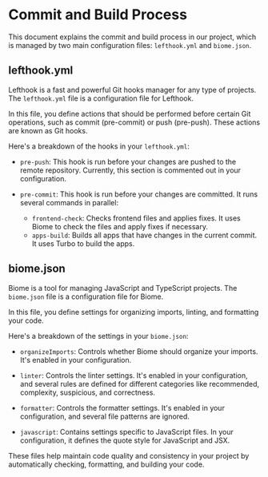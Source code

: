 # Commit and Build Process

This document explains the commit and build process in our project, which is managed by two main configuration files: `lefthook.yml` and `biome.json`.

## lefthook.yml

Lefthook is a fast and powerful Git hooks manager for any type of projects. The `lefthook.yml` file is a configuration file for Lefthook.

In this file, you define actions that should be performed before certain Git operations, such as commit (pre-commit) or push (pre-push). These actions are known as Git hooks.

Here's a breakdown of the hooks in your `lefthook.yml`:

- `pre-push`: This hook is run before your changes are pushed to the remote repository. Currently, this section is commented out in your configuration.

- `pre-commit`: This hook is run before your changes are committed. It runs several commands in parallel:
  - `frontend-check`: Checks frontend files and applies fixes. It uses Biome to check the files and apply fixes if necessary.
  - `apps-build`: Builds all apps that have changes in the current commit. It uses Turbo to build the apps.

## biome.json

Biome is a tool for managing JavaScript and TypeScript projects. The `biome.json` file is a configuration file for Biome.

In this file, you define settings for organizing imports, linting, and formatting your code.

Here's a breakdown of the settings in your `biome.json`:

- `organizeImports`: Controls whether Biome should organize your imports. It's enabled in your configuration.

- `linter`: Controls the linter settings. It's enabled in your configuration, and several rules are defined for different categories like recommended, complexity, suspicious, and correctness.

- `formatter`: Controls the formatter settings. It's enabled in your configuration, and several file patterns are ignored.

- `javascript`: Contains settings specific to JavaScript files. In your configuration, it defines the quote style for JavaScript and JSX.

These files help maintain code quality and consistency in your project by automatically checking, formatting, and building your code.